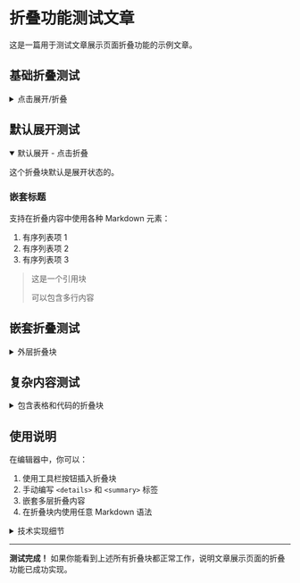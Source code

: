 # 折叠功能测试文章

这是一篇用于测试文章展示页面折叠功能的示例文章。

## 基础折叠测试

<details>
<summary>点击展开/折叠</summary>

这是一个基础的折叠内容示例。

支持 **Markdown** 语法，包括：
- 粗体和斜体
- 列表项
- 代码块

```javascript
function hello() {
    console.log('Hello, World!');
}
```

</details>

## 默认展开测试

<details open>
<summary>默认展开 - 点击折叠</summary>

这个折叠块默认是展开状态的。

### 嵌套标题

支持在折叠内容中使用各种 Markdown 元素：

1. 有序列表项 1
2. 有序列表项 2
3. 有序列表项 3

> 这是一个引用块
> 
> 可以包含多行内容

</details>

## 嵌套折叠测试

<details>
<summary>外层折叠块</summary>

这是外层的折叠内容。

<details>
<summary>内层折叠块</summary>

这是嵌套在内部的折叠内容。

支持多层嵌套：

- 列表项 1
- 列表项 2
  - 子列表项 A
  - 子列表项 B

</details>

外层内容继续...

</details>

## 复杂内容测试

<details>
<summary>包含表格和代码的折叠块</summary>

### 表格示例

| 功能 | 状态 | 说明 |
|------|------|------|
| 基础折叠 | ✅ | 已实现 |
| 嵌套折叠 | ✅ | 已实现 |
| 样式优化 | ✅ | 已实现 |

### 代码示例

```typescript
interface FoldableProps {
  title: string;
  children: React.ReactNode;
  defaultOpen?: boolean;
}

const Foldable: React.FC<FoldableProps> = ({ 
  title, 
  children, 
  defaultOpen = false 
}) => {
  return (
    <details open={defaultOpen}>
      <summary>{title}</summary>
      {children}
    </details>
  );
};
```

### 图片支持

折叠块内也可以包含图片和其他媒体内容。

</details>

## 使用说明

在编辑器中，你可以：

1. 使用工具栏按钮插入折叠块
2. 手动编写 `<details>` 和 `<summary>` 标签
3. 嵌套多层折叠内容
4. 在折叠块内使用任意 Markdown 语法

<details>
<summary>技术实现细节</summary>

### 编辑器支持
- ByteMD 插件系统
- 工具栏按钮集成
- 自动模板插入

### 样式系统
- CSS 自定义样式
- 暗色主题支持
- 响应式设计
- 平滑动画效果

### 兼容性
- 基于 HTML5 标准
- 浏览器原生支持
- 无需额外 JavaScript
- SEO 友好

</details>

---

**测试完成！** 如果你能看到上述所有折叠块都正常工作，说明文章展示页面的折叠功能已成功实现。
